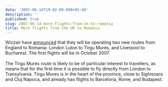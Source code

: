 ```yaml
---
date: '2007-06-14T19:02:00.000+01:00'
description: ''
published: true
slug: 2007-06-14-more-flights-from-uk-to-romania
title: More flights from the UK to Romania
---
```


Wizzair have <a href="http://book.wizzair.com/about_us/news/default.asp#Pxj852n">announced</a> that they will be operating two new routes from England to Romania: London Luton to Tirgu Mures, and Liverpool to Bucharest. The first flights will be in October 2007.<br /><br />The Tirgu Mures route is likely to be of particular interest to travellers, as means that for the first time it is possible to fly directly from London to Transylvania. Tirgu Mures is in the heart of the province, close to Sighisoara and Cluj Napoca, and already has flights to Barcelona, Rome, and Budapest.